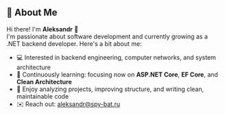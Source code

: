## 📖 About Me

Hi there! I'm **Aleksandr** 👋  
I'm passionate about software development and currently growing as a .NET backend developer. Here's a bit about me:

- 💻 Interested in backend engineering, computer networks, and system architecture  
- 🧠 Continuously learning: focusing now on **ASP.NET Core**, **EF Core**, and **Clean Architecture**
- 🔧 Enjoy analyzing projects, improving structure, and writing clean, maintainable code  
- ✉️ Reach out: [aleksandr@spy-bat.ru](mailto:aleksandr@spy-bat.ru)


<!---
Spy39/Spy39 is a ✨ special ✨ repository because its `README.md` (this file) appears on your GitHub profile.
You can click the Preview link to take a look at your changes.
--->
